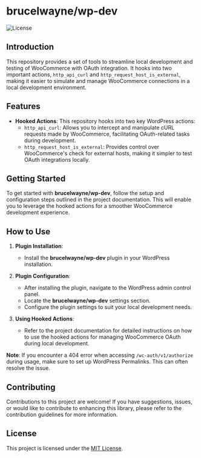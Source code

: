# brucelwayne/wp-dev

![License](https://img.shields.io/badge/License-MIT-blue.svg)

## Introduction

This repository provides a set of tools to streamline local development and testing of WooCommerce with OAuth integration. It hooks into two important actions, `http_api_curl` and `http_request_host_is_external`, making it easier to simulate and manage WooCommerce connections in a local development environment.

## Features

- **Hooked Actions**: This repository hooks into two key WordPress actions:
  - `http_api_curl`: Allows you to intercept and manipulate cURL requests made by WooCommerce, facilitating OAuth-related tasks during development.
  - `http_request_host_is_external`: Provides control over WooCommerce's check for external hosts, making it simpler to test OAuth integrations locally.

## Getting Started

To get started with **brucelwayne/wp-dev**, follow the setup and configuration steps outlined in the project documentation. This will enable you to leverage the hooked actions for a smoother WooCommerce development experience.

## How to Use

1. **Plugin Installation**:
   - Install the **brucelwayne/wp-dev** plugin in your WordPress installation.

2. **Plugin Configuration**:
   - After installing the plugin, navigate to the WordPress admin control panel.
   - Locate the **brucelwayne/wp-dev** settings section.
   - Configure the plugin settings to suit your local development needs.

3. **Using Hooked Actions**:
   - Refer to the project documentation for detailed instructions on how to use the hooked actions for managing WooCommerce OAuth during local development.

**Note**: If you encounter a 404 error when accessing `/wc-auth/v1/authorize` during usage, make sure to set up WordPress Permalinks. This can often resolve the issue.

## Contributing

Contributions to this project are welcome! If you have suggestions, issues, or would like to contribute to enhancing this library, please refer to the contribution guidelines for more information.

## License

This project is licensed under the [MIT License](LICENSE).